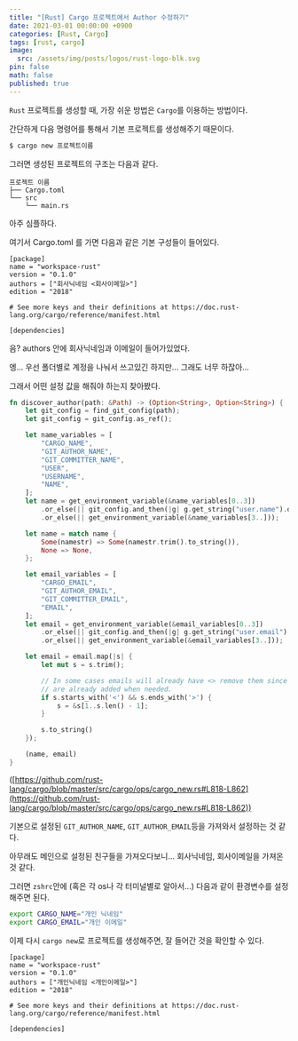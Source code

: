 ```yaml
---
title: "[Rust] Cargo 프로젝트에서 Author 수정하기"
date: 2021-03-01 00:00:00 +0900
categories: [Rust, Cargo]
tags: [rust, cargo]
image:
  src: /assets/img/posts/logos/rust-logo-blk.svg
pin: false
math: false
published: true
---
```


`Rust` 프로젝트를 생성할 때, 가장 쉬운 방법은 `Cargo`를 이용하는 방법이다.

간단하게 다음 명령어를 통해서 기본 프로젝트를 생성해주기 때문이다.

```zsh
$ cargo new 프로젝트이름
```

그러면 생성된 프로젝트의 구조는 다음과 같다.

```
프로젝트 이름
├── Cargo.toml
└── src
    └── main.rs
```

아주 심플하다.

여기서 Cargo.toml 를 가면 다음과 같은 기본 구성들이 들어있다.

```
[package]
name = "workspace-rust"
version = "0.1.0"
authors = ["회사닉네임 <회사이메일>"]
edition = "2018"

# See more keys and their definitions at https://doc.rust-lang.org/cargo/reference/manifest.html

[dependencies]
```

음? authors 안에 회사닉네임과 이메일이 들어가있었다.

엥... 우선 폴더별로 계정을 나눠서 쓰고있긴 하지만... 그래도 너무 하잖아...

그래서 어떤 설정 값을 해줘야 하는지 찾아봤다.

```rs
fn discover_author(path: &Path) -> (Option<String>, Option<String>) {
    let git_config = find_git_config(path);
    let git_config = git_config.as_ref();

    let name_variables = [
        "CARGO_NAME",
        "GIT_AUTHOR_NAME",
        "GIT_COMMITTER_NAME",
        "USER",
        "USERNAME",
        "NAME",
    ];
    let name = get_environment_variable(&name_variables[0..3])
        .or_else(|| git_config.and_then(|g| g.get_string("user.name").ok()))
        .or_else(|| get_environment_variable(&name_variables[3..]));

    let name = match name {
        Some(namestr) => Some(namestr.trim().to_string()),
        None => None,
    };

    let email_variables = [
        "CARGO_EMAIL",
        "GIT_AUTHOR_EMAIL",
        "GIT_COMMITTER_EMAIL",
        "EMAIL",
    ];
    let email = get_environment_variable(&email_variables[0..3])
        .or_else(|| git_config.and_then(|g| g.get_string("user.email").ok()))
        .or_else(|| get_environment_variable(&email_variables[3..]));

    let email = email.map(|s| {
        let mut s = s.trim();

        // In some cases emails will already have <> remove them since they
        // are already added when needed.
        if s.starts_with('<') && s.ends_with('>') {
            s = &s[1..s.len() - 1];
        }

        s.to_string()
    });

    (name, email)
}
```

([https://github.com/rust-lang/cargo/blob/master/src/cargo/ops/cargo_new.rs#L818-L862](https://github.com/rust-lang/cargo/blob/master/src/cargo/ops/cargo_new.rs#L818-L862))

기본으로 설정된 `GIT_AUTHOR_NAME`, `GIT_AUTHOR_EMAIL`등을 가져와서 설정하는 것 같다.

아무래도 메인으로 설정된 친구들을 가져오다보니... 회사닉네임, 회사이메일을 가져온 것 같다.

그러면 `zshrc`안에 (혹은 각 os나 각 터미널별로 알아서...) 다음과 같이 환경변수를 설정해주면 된다.

```zsh
export CARGO_NAME="개인 닉네임"
export CARGO_EMAIL="개인 이메일"
```

이제 다시 `cargo new`로 프로젝트를 생성해주면, 잘 들어간 것을 확인할 수 있다.

```
[package]
name = "workspace-rust"
version = "0.1.0"
authors = ["개인닉네임 <개인이메일>"]
edition = "2018"

# See more keys and their definitions at https://doc.rust-lang.org/cargo/reference/manifest.html

[dependencies]
```
